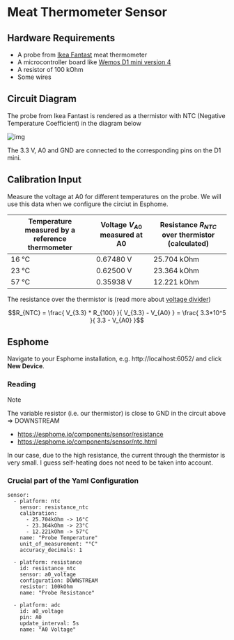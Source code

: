 # Meat Thermometer Sensor

## Hardware Requirements
* A probe from [Ikea Fantast](https://www.ikea.com/se/sv/p/fantast-stektermometer-timer-digital-svart-20103016/) meat thermometer
* A microcontroller board like [Wemos D1 mini version 4](https://www.wemos.cc/en/latest/d1/d1_mini.html)
* A resistor of 100 kOhm
* Some wires

## Circuit Diagram
The probe from Ikea Fantast is rendered as a thermistor with NTC (Negative Temperature Coefficient) in the diagram below

![img](circuit.svg)

The 3.3 V, A0 and GND are connected to the corresponding pins on the D1 mini.

## Calibration Input

Measure the voltage at A0 for different temperatures on the probe. We will use this data when we configure the circiut in Esphome.

| Temperature measured by a reference thermometer | Voltage $V_{A0}$ measured at A0 | Resistance $R_{NTC}$ over thermistor (calculated) |
|-|-|-|
| 16 °C | 0.67480 V | 25.704 kOhm |
| 23 °C | 0.62500 V | 23.364 kOhm |
| 57 °C | 0.35938 V | 12.221 kOhm |

The resistance over the thermistor is (read more about [voltage divider](https://en.wikipedia.org/wiki/Voltage_divider#General_case))

$$R_{NTC} = \frac{ V_{3.3} * R_{100} }{ V_{3.3} - V_{A0} } = \frac{ 3.3*10^5 }{ 3.3 - V_{A0} }$$

## Esphome

Navigate to your Esphome installation, e.g. http://localhost:6052/ and click **New Device**.

### Reading
> [!NOTE]
> The variable resistor (i.e. our thermistor) is close to GND in the circuit above => DOWNSTREAM

* https://esphome.io/components/sensor/resistance
* https://esphome.io/components/sensor/ntc.html

In our case, due to the high resistance, the current through the thermistor is very small. I guess self-heating does not need to be taken into account.

### Crucial part of the Yaml Configuration
```
sensor:
  - platform: ntc
    sensor: resistance_ntc
    calibration:
      - 25.704kOhm -> 16°C
      - 23.364kOhm -> 23°C
      - 12.221kOhm -> 57°C
    name: "Probe Temperature"
    unit_of_measurement: "°C"
    accuracy_decimals: 1

  - platform: resistance
    id: resistance_ntc
    sensor: a0_voltage
    configuration: DOWNSTREAM
    resistor: 100kOhm
    name: "Probe Resistance"

  - platform: adc
    id: a0_voltage
    pin: A0
    update_interval: 5s
    name: "A0 Voltage"
```
